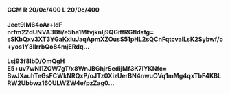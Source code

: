 #### GCM R 20/0c/400 L 20/0c/400
**Jeet9lM64oAr+ldF**<br/>**nrfm22dUNVA3Bti/e5ha1MtvjknIj9QGiffRGfIdstg=**<br/>**sSKbQxv3XT3YGaKxIuJaqApmXZOusS51pHL2sQCnFqtcvaiLsK2Sybwf/o+yos1Y3IlrrbQo84mjERdq...**<br/><br/>
**Lsj93f8IbD/OmQgH**<br/>**E5+uv7wNI1ZOW7gT/x8WnJBGhjrSedijMf3K7IYKNfc=**<br/>**BwJXauhTeGsFCWkNRQxP/oJTz0XizUerBN4nwuOVq1mMg4qxTbF4KBLRW2Ubbwz160ULWZW4e/pzZag0...**